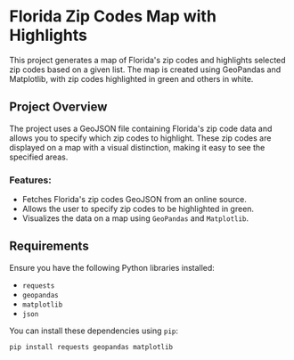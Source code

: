 # Florida Zip Codes Map with Highlights

This project generates a map of Florida's zip codes and highlights selected zip codes based on a given list. The map is created using GeoPandas and Matplotlib, with zip codes highlighted in green and others in white.

## Project Overview

The project uses a GeoJSON file containing Florida's zip code data and allows you to specify which zip codes to highlight. These zip codes are displayed on a map with a visual distinction, making it easy to see the specified areas.

### Features:
- Fetches Florida's zip codes GeoJSON from an online source.
- Allows the user to specify zip codes to be highlighted in green.
- Visualizes the data on a map using `GeoPandas` and `Matplotlib`.

## Requirements

Ensure you have the following Python libraries installed:

- `requests`
- `geopandas`
- `matplotlib`
- `json`

You can install these dependencies using `pip`:

```bash
pip install requests geopandas matplotlib
